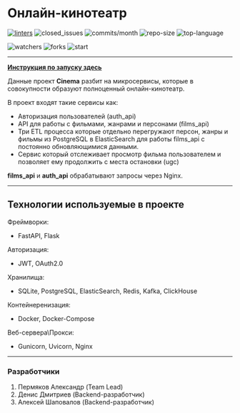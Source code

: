 # Онлайн-кинотеатр

[![linters](https://github.com/AlexanderPRM/Async_API/actions/workflows/linters.yml/badge.svg)](https://github.com/AlexanderPRM/Async_API/actions/workflows/linters.yml)
![closed_issues](https://img.shields.io/github/issues-closed/AlexanderPRM/Cinema)
![commits/month](https://img.shields.io/github/commit-activity/m/AlexanderPRM/Cinema)
![repo-size](https://img.shields.io/github/repo-size/AlexanderPRM/Cinema)
![top-language](https://img.shields.io/github/languages/top/AlexanderPRM/Cinema)

![watchers](https://img.shields.io/github/watchers/AlexanderPRM/Cinema?style=social)
![forks](https://img.shields.io/github/forks/AlexanderPRM/Cinema?style=social)
![start](https://img.shields.io/github/stars/AlexanderPRM/Cinema?style=social)

---

[**Инструкция по запуску здесь**](https://github.com/AlexanderPRM/Cinema/blob/main/start_instruction.md)


Данные проект **Cinema** разбит на микросервисы, которые в совокупности
образуют полноценный онлайн-кинотеатр.

В проект входят такие сервисы как:

- Авторизация пользователей (auth_api)
- API для работы с фильмами, жанрами и персонами (films_api)
- Три ETL процесса которые отдельно перегружают персон, жанры и фильмы
из PostgreSQL в ElasticSearch для работы films_api с постоянно обновляющимися данными.
- Сервис который отслеживает просмотр фильма пользователем и позволяет
ему продолжить с места остановки (ugc)

**films_api** и **auth_api** обрабатывают запросы через Nginx.

---
## Технологии используемые в проекте

Фреймворки:

- FastAPI, Flask

Авторизация:

- JWT, OAuth2.0

Хранилища:

- SQLite, PostgreSQL, ElasticSearch, Redis, Kafka, ClickHouse

Контейнеренизация:

- Docker, Docker-Compose

Веб-сервера\Прокси:

- Gunicorn, Uvicorn, Nginx

---
### Разработчики

1. Пермяков Александр (Team Lead)
1. Денис Дмитриев (Backend-разработчик)
1. Алексей Шаповалов (Backend-разработчик)
